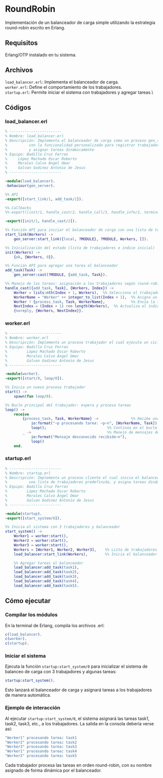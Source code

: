# RoundRobin
Implementación de un balanceador de carga simple utilizando la estrategia round-robin escrito en Erlang.

## Requisitos
Erlang/OTP instalado en tu sistema.

## Archivos
`load_balancer.erl`: Implementa el balanceador de carga.\
`worker.erl`: Define el comportamiento de los trabajadores.\
`startup.erl`: Permite iniciar el sistema con trabajadores y agregar tareas.\

## Códigos
### load_balancer.erl

```erlang
% ------------------------
% Nombre: load_balancer.erl
% Descripción: Implementa el balanceador de carga como un proceso gen_server
%	       con la funcionalidad personalizada para registrar trabajadores
%	       y asignar tareas dinámicamente
% Equipo: Badillo Cruz Ferran
%	  López Machado Oscar Roberto 
%	  Morales Calvo Ángel Omar
%	  Galvan Godinez Antonio de Jesus
% ------------------------

-module(load_balancer).
-behaviour(gen_server).

%% API
-export([start_link/1, add_task/1]).

%% Callbacks
%%-export([init/1, handle_cast/2, handle_call/3, handle_info/2, terminate/2, code_change/3]).

-export([init/1, handle_cast/2]).

%% Función API para iniciar el balanceador de carga con una lista de trabajadores
start_link(Workers) ->
    gen_server:start_link({local, ?MODULE}, ?MODULE, Workers, []).

%% Inicialización del estado (lista de trabajadores e índice inicial)
init(Workers) ->
    {ok, {Workers, 0}}.

%% Función API para agregar una tarea al balanceador
add_task(Task) ->
    gen_server:cast(?MODULE, {add_task, Task}).

%% Manejo de las tareas: asignación a los trabajadores según round-robin
handle_cast({add_task, Task}, {Workers, Index}) ->
    Worker = lists:nth(Index + 1, Workers),  %% Selecciona el trabajador según el índice
    WorkerName = "Worker" ++ integer_to_list(Index + 1),  %% Asigna un nombre al trabajador según su índice
    Worker ! {process_task, Task, WorkerName},            %% Envía la tarea al trabajador seleccionado
    NextIndex = (Index + 1) rem length(Workers),  %% Actualiza el índice para la siguiente tarea
    {noreply, {Workers, NextIndex}}.
```

### worker.erl

```erlang
% ------------------------
% Nombre: worker.erl
% Descripción: Implementa un proceso trabajador el cual ejecuta un ciclo que continuamente espera mensajes (tareas) y simula procesarlos
% Equipo: Badillo Cruz Ferran
%         López Machado Oscar Roberto
%         Morales Calvo Ángel Omar
%         Galvan Godinez Antonio de Jesus
% ------------------------

-module(worker).
-export([start/0, loop/0]).

%% Inicia un nuevo proceso trabajador
start() ->
    spawn(fun loop/0).

%% Bucle principal del trabajador: espera y procesa tareas
loop() ->
    receive
        {process_task, Task, WorkerName} ->               %% Recibe una tarea
            io:format("~p procesando tarea: ~p~n", [WorkerName, Task]),  %% Procesa la tarea (imprime en consola)
            loop();                            %% Continúa en el bucle esperando más tareas
        _ ->                                   %% Manejo de mensajes desconocidos
            io:format("Mensaje desconocido recibido~n"),
            loop()
    end.
```

### startup.erl

```erlang
% ------------------------
% Nombre: startup.erl
% Descripción: Implementa un proceso cliente el cual inicia el balanceador con
%	       una lista de trabajadores predefinida, y asigna tareas dinámicamente
% Equipo: Badillo Cruz Ferran
%         López Machado Oscar Roberto
%         Morales Calvo Ángel Omar
%         Galvan Godinez Antonio de Jesus
% ------------------------

-module(startup).
-export([start_system/0]).

%% Inicia el sistema con 3 trabajadores y balanceador
start_system() ->
    Worker1 = worker:start(),
    Worker2 = worker:start(),
    Worker3 = worker:start(),
    Workers = [Worker1, Worker2, Worker3],    %% Lista de trabajadores
    load_balancer:start_link(Workers),        %% Inicia el balanceador con los trabajadores

    %% Agregar tareas al balanceador
    load_balancer:add_task(task1),
    load_balancer:add_task(task2),
    load_balancer:add_task(task3),
    load_balancer:add_task(task4),
    load_balancer:add_task(task5).
```

## Cómo ejecutar
### Compilar los módulos
En la terminal de Erlang, compila los archivos .erl:

```erlang
c(load_balancer).
c(worker).
c(startup).
````

### Iniciar el sistema
Ejecuta la función `startup:start_system/0` para inicializar el sistema de balanceo de carga con 3 trabajadores y algunas tareas:

```erlang
startup:start_system().
```

Esto lanzará el balanceador de carga y asignará tareas a los trabajadores de manera automática.

### Ejemplo de interacción
Al ejecutar `startup:start_system/0`, el sistema asignará las tareas task1, task2, task3, etc., a los trabajadores. La salida en la consola debería verse así:

```erlang
"Worker1" procesando tarea: task1
"Worker2" procesando tarea: task2
"Worker3" procesando tarea: task3
"Worker1" procesando tarea: task4
"Worker2" procesando tarea: task5
```

Cada trabajador procesa las tareas en orden round-robin, con su nombre asignado de forma dinámica por el balanceador.

